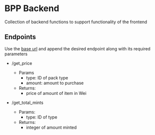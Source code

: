 # BPP Backend
Collection of backend functions to support functionality of the frontend

## Endpoints
Use the [base url](https://ballparkpunks.wl.r.appspot.com) and append the desired endpoint along with its required parameters
* /get_price
  * Params
      * type: ID of pack type
      * amount: amount to purchase
  * Returns:
      * price of amount of item in Wei
      
* /get_total_mints
  * Params:
      * type: ID of type
  * Returns:
      * integer of amount minted
